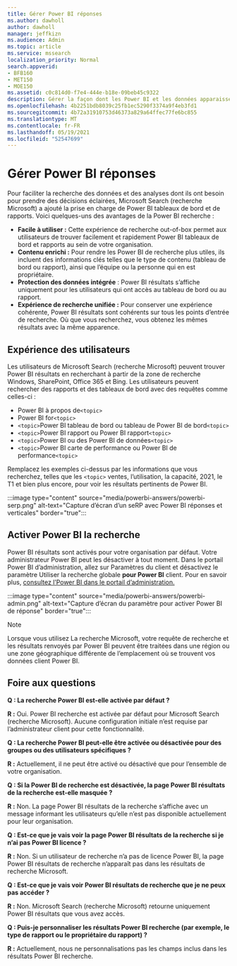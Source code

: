 ```yaml
---
title: Gérer Power BI réponses
ms.author: dawholl
author: dawholl
manager: jeffkizn
ms.audience: Admin
ms.topic: article
ms.service: mssearch
localization_priority: Normal
search.appverid:
- BFB160
- MET150
- MOE150
ms.assetid: c0c814d0-f7e4-444e-b18e-09beb45c9322
description: Gérer la façon dont les Power BI et les données apparaissent dans les résultats de recherche
ms.openlocfilehash: 4b2251bdb8039c25fb1ec5290f3374a9f4eb3fd1
ms.sourcegitcommit: 4b72a31910753d46373a829a64ffec77fe6bc855
ms.translationtype: MT
ms.contentlocale: fr-FR
ms.lasthandoff: 05/19/2021
ms.locfileid: "52547699"
---
```

# <a name="manage-power-bi-answers"></a>Gérer Power BI réponses

Pour faciliter la recherche des données et des analyses dont ils ont besoin pour prendre des décisions éclairées, Microsoft Search (recherche Microsoft) a ajouté la prise en charge de Power BI tableaux de bord et de rapports. Voici quelques-uns des avantages de la Power BI recherche :

* **Facile à utiliser :** Cette expérience de recherche out-of-box permet aux utilisateurs de trouver facilement et rapidement Power BI tableaux de bord et rapports au sein de votre organisation.
* **Contenu enrichi :** Pour rendre les Power BI de recherche plus utiles, ils incluent des informations clés telles que le type de contenu (tableau de bord ou rapport), ainsi que l’équipe ou la personne qui en est propriétaire.
* **Protection des données intégrée** : Power BI résultats s’affiche uniquement pour les utilisateurs qui ont accès au tableau de bord ou au rapport.
* **Expérience de recherche unifiée :** Pour conserver une expérience cohérente, Power BI résultats sont cohérents sur tous les points d’entrée de recherche. Où que vous recherchez, vous obtenez les mêmes résultats avec la même apparence.

## <a name="what-users-experience"></a>Expérience des utilisateurs

Les utilisateurs de Microsoft Search (recherche Microsoft) peuvent trouver Power BI résultats en recherchant à partir de la zone de recherche Windows, SharePoint, Office 365 et Bing. Les utilisateurs peuvent rechercher des rapports et des tableaux de bord avec des requêtes comme celles-ci :

* Power BI à propos de`<topic>`
* Power BI for`<topic>`
* `<topic>`Power BI tableau de bord ou tableau de Power BI de bord`<topic>`
* `<topic>`Power BI rapport ou Power BI rapport`<topic>`
* `<topic>`Power BI ou des Power BI de données`<topic>`
* `<topic>`Power BI carte de performance ou Power BI de performance`<topic>`

Remplacez les exemples ci-dessus par les informations que vous recherchez, telles que les `<topic>` ventes, l’utilisation, la capacité, 2021, le T1 et bien plus encore, pour voir les résultats pertinents de Power BI.

:::image type="content" source="media/powerbi-answers/powerbi-serp.png" alt-text="Capture d’écran d’un seRP avec Power BI réponses et verticales" border="true":::

## <a name="turn-power-bi-search-on-or-off"></a>Activer Power BI la recherche

Power BI résultats sont activés pour votre organisation par défaut. Votre administrateur Power BI peut les désactiver à tout moment. Dans le portail Power BI d’administration, allez sur Paramètres du client et désactivez le paramètre Utiliser la recherche globale **pour Power BI** client. Pour en savoir plus, [consultez l’Power BI dans le portail d’administration.](/power-bi/admin/service-admin-portal#use-global-search-for-power-bi-preview)

:::image type="content" source="media/powerbi-answers/powerbi-admin.png" alt-text="Capture d’écran du paramètre pour activer Power BI de réponse" border="true":::

> [!NOTE]
> Lorsque vous utilisez La recherche Microsoft, votre requête de recherche et les résultats renvoyés par Power BI peuvent être traitées dans une région ou une zone géographique différente de l’emplacement où se trouvent vos données client Power BI.

## <a name="frequently-asked-questions"></a>Foire aux questions

**Q : La recherche Power BI est-elle activée par défaut ?**

**R :** Oui. Power BI recherche est activée par défaut pour Microsoft Search (recherche Microsoft). Aucune configuration initiale n’est requise par l’administrateur client pour cette fonctionnalité.

**Q : La recherche Power BI peut-elle être activée ou désactivée pour des groupes ou des utilisateurs spécifiques ?**

**R :** Actuellement, il ne peut être activé ou désactivé que pour l’ensemble de votre organisation.

**Q : Si la Power BI de recherche est désactivée, la page Power BI résultats de la recherche est-elle masquée ?**

**R :** Non. La page Power BI résultats de la recherche s’affiche avec un message informant les utilisateurs qu’elle n’est pas disponible actuellement pour leur organisation.

**Q : Est-ce que je vais voir la page Power BI résultats de la recherche si je n’ai pas Power BI licence ?**

**R :** Non. Si un utilisateur de recherche n’a pas de licence Power BI, la page Power BI résultats de recherche n’apparaît pas dans les résultats de recherche Microsoft.

**Q : Est-ce que je vais voir Power BI résultats de recherche que je ne peux pas accéder ?**

**R :** Non. Microsoft Search (recherche Microsoft) retourne uniquement Power BI résultats que vous avez accès.

**Q : Puis-je personnaliser les résultats Power BI recherche (par exemple, le type de rapport ou le propriétaire du rapport) ?**

**R :** Actuellement, nous ne personnalisations pas les champs inclus dans les résultats Power BI recherche.